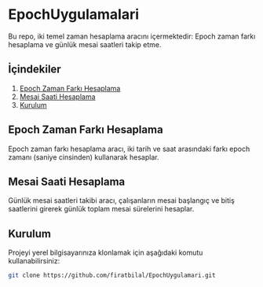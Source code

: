 # EpochUygulamalari

Bu repo, iki temel zaman hesaplama aracını içermektedir: Epoch zaman farkı hesaplama ve günlük mesai saatleri takip etme.

## İçindekiler
1. [Epoch Zaman Farkı Hesaplama](#epoch-zaman-farkı-hesaplama)
2. [Mesai Saati Hesaplama](#mesai-saati-hesaplama)
3. [Kurulum](#kurulum)

## Epoch Zaman Farkı Hesaplama

Epoch zaman farkı hesaplama aracı, iki tarih ve saat arasındaki farkı epoch zamanı (saniye cinsinden) kullanarak hesaplar.

## Mesai Saati Hesaplama

Günlük mesai saatleri takibi aracı, çalışanların mesai başlangıç ve bitiş saatlerini girerek günlük toplam mesai sürelerini hesaplar.

## Kurulum

Projeyi yerel bilgisayarınıza klonlamak için aşağıdaki komutu kullanabilirsiniz:

```bash
git clone https://github.com/firatbilal/EpochUygulamari.git
```
